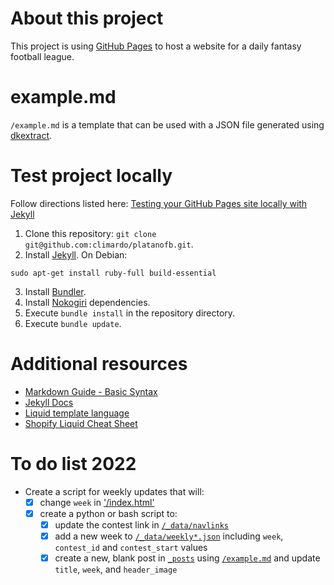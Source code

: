 # About this project
This project is using [GitHub Pages](https://pages.github.com/) to host a website for a daily fantasy football league.

# example.md
`/example.md` is a template that can be used with a JSON file generated using [dkextract](https://github.com/climardo/dkextract).

# Test project locally
Follow directions listed here: [Testing your GitHub Pages site locally with Jekyll](https://docs.github.com/en/github/working-with-github-pages/testing-your-github-pages-site-locally-with-jekyll)

1. Clone this repository: `git clone git@github.com:climardo/platanofb.git`.
2. Install [Jekyll](https://jekyllrb.com/docs/installation/). On Debian:
```
sudo apt-get install ruby-full build-essential
```
3. Install [Bundler](https://bundler.io/).
4. Install [Nokogiri](https://nokogiri.org/tutorials/installing_nokogiri.html) dependencies.
5. Execute `bundle install` in the repository directory.
6. Execute `bundle update`.

# Additional resources
- [Markdown Guide - Basic Syntax](https://www.markdownguide.org/basic-syntax/)
- [Jekyll Docs](https://jekyllrb.com/docs/step-by-step/01-setup/)
- [Liquid template language](https://shopify.github.io/liquid/basics/introduction/)
- [Shopify Liquid Cheat Sheet](https://www.shopify.com/partners/shopify-cheat-sheet)

# To do list 2022
- Create a script for weekly updates that will:
    - [x] change `week` in ['/index.html'](/index.html)
    - [x] create a python or bash script to:
        - [x] update the contest link in [`/_data/navlinks`](/_data/navlinks)
        - [x] add a new week to [`/_data/weekly*.json`](/_data/weekly*.json) including `week`, `contest_id` and `contest_start` values
        - [x] create a new, blank post in [`_posts`](/_posts/) using [`/example.md`](/example.md) and update `title`, `week`, and `header_image` 
